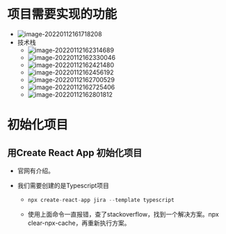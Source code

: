 # 项目需要实现的功能

- ![image-20220112161718208](C:%5CUsers%5C%E7%8E%8B%E5%BC%BA%5CDesktop%5Cnote%5Creact-jira%5C1.assets%5Cimage-20220112161718208.png)
- 技术栈
  - ![image-20220112162314689](C:%5CUsers%5C%E7%8E%8B%E5%BC%BA%5CDesktop%5Cnote%5Creact-jira%5C1.assets%5Cimage-20220112162314689.png)
  - ![image-20220112162330046](C:%5CUsers%5C%E7%8E%8B%E5%BC%BA%5CDesktop%5Cnote%5Creact-jira%5C1.assets%5Cimage-20220112162330046.png)
  - ![image-20220112162421480](C:%5CUsers%5C%E7%8E%8B%E5%BC%BA%5CDesktop%5Cnote%5Creact-jira%5C1.assets%5Cimage-20220112162421480.png)
  - ![image-20220112162456192](C:%5CUsers%5C%E7%8E%8B%E5%BC%BA%5CDesktop%5Cnote%5Creact-jira%5C1.assets%5Cimage-20220112162456192.png)
  - ![image-20220112162700529](C:%5CUsers%5C%E7%8E%8B%E5%BC%BA%5CDesktop%5Cnote%5Creact-jira%5C1.assets%5Cimage-20220112162700529.png)
  - ![image-20220112162725406](C:%5CUsers%5C%E7%8E%8B%E5%BC%BA%5CDesktop%5Cnote%5Creact-jira%5C1.assets%5Cimage-20220112162725406.png)
  - ![image-20220112162801812](C:%5CUsers%5C%E7%8E%8B%E5%BC%BA%5CDesktop%5Cnote%5Creact-jira%5C1.assets%5Cimage-20220112162801812.png)



# 初始化项目

## 用Create React App 初始化项目

- 官网有介绍。

- 我们需要创建的是Typescript项目

  - ```javascript
    npx create-react-app jira --template typescript
    ```

  - 使用上面命令一直报错，查了stackoverflow，找到一个解决方案。npx clear-npx-cache，再重新执行方案。

  

